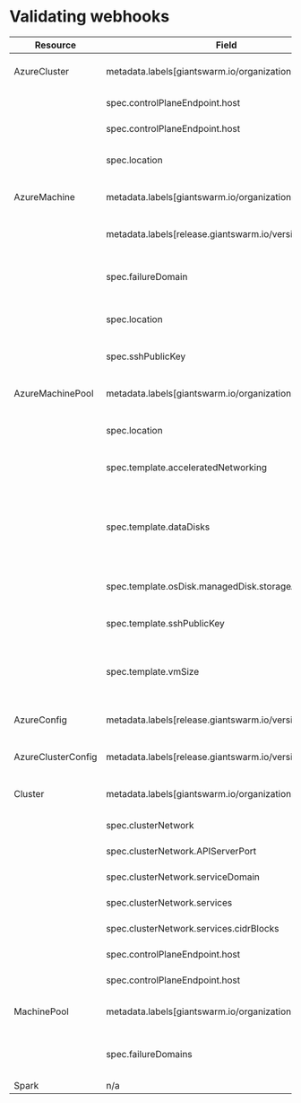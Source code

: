 # Validating webhooks

| Resource           | Field                                               | Create                                                    | Update                                                | Delete |
|--------------------|-----------------------------------------------------|-----------------------------------------------------------|-------------------------------------------------------|--------|
| AzureCluster       | metadata.labels[giantswarm.io/organization]         | Check it is a valid organization name                     | Check it is unchanged                                 | n/a    |
|                    | spec.controlPlaneEndpoint.host                      | Check it is "api.<cluster ID>.<installation base domain>" | Check it is unchanged                                 | n/a    |
|                    | spec.controlPlaneEndpoint.host                      | Check it is 443                                           | Check it is unchanged                                 | n/a    |
|                    | spec.location                                       | Check it matches the installation's location              | Check it is unchanged                                 | n/a    |
| AzureMachine       | metadata.labels[giantswarm.io/organization]         | Check it is a valid organization name                     | Check it is unchanged                                 | n/a    |
|                    | metadata.labels[release.giantswarm.io/version]      | n/a                                                       | Check upgrade is allowed                              | n/a    |
|                    | spec.failureDomain                                  | Check it is supported by the VM type in the region        | Check it is unchanged                                 | n/a    |
|                    | spec.location                                       | Check it matches the installation's location              | Check it is unchanged                                 | n/a    |
|                    | spec.sshPublicKey                                   | Check that the field is empty                             | Check that the field is empty                         | n/a    |
| AzureMachinePool   | metadata.labels[giantswarm.io/organization]         | Check it is a valid organization name                     | Check it is unchanged                                 | n/a    |
|                    | spec.location                                       | Check it matches the installation's location              | Check it is unchanged                                 | n/a    |
|                    | spec.template.acceleratedNetworking                 | If enabled, checks it is supported by the VM type.        | Check it is unchanged                                 | n/a    |
|                    | spec.template.dataDisks                             | Check they are "docker" (100Gb) and "kubelet" (100Gb)     | Check they are "docker" (100Gb) and "kubelet" (100Gb) | n/a    |
|                    | spec.template.osDisk.managedDisk.storageAccountType | Check it is supported by the VM type.                     | Check it is unchanged                                 | n/a    |
|                    | spec.template.sshPublicKey                          | Check that the field is empty                             | Check that the field is empty                         | n/a    |
|                    | spec.template.vmSize                                | Check it is a valid VM type and it is big enough          | Check it is a valid VM type and it is big enough      | n/a    |
| AzureConfig        | metadata.labels[release.giantswarm.io/version]      | n/a                                                       | Check upgrade is allowed                              | n/a    |
| AzureClusterConfig | metadata.labels[release.giantswarm.io/version]      | n/a                                                       | Check upgrade is allowed                              | n/a    |
| Cluster            | metadata.labels[giantswarm.io/organization]         | Check it is a valid organization name                     | Check it is unchanged                                 | n/a    |
|                    | spec.clusterNetwork                                 | Check it is not nil                                       | Check it is unchanged                                 | n/a    |
|                    | spec.clusterNetwork.APIServerPort                   | Check it is 443                                           | Check it is unchanged                                 | n/a    |
|                    | spec.clusterNetwork.serviceDomain                   | Check it is "<cluster ID>.<installation base domain>"     | Check it is unchanged                                 | n/a    |
|                    | spec.clusterNetwork.services                        | Check it is not nil                                       | Check it is unchanged                                 | n/a    |
|                    | spec.clusterNetwork.services.cidrBlocks             | Check it is set to ["172.31.0.0/16"]                      | Check it is unchanged                                 | n/a    |
|                    | spec.controlPlaneEndpoint.host                      | Check it is "api.<cluster ID>.<installation base domain>" | Check it is unchanged                                 | n/a    |
|                    | spec.controlPlaneEndpoint.host                      | Check it is 443                                           | Check it is unchanged                                 | n/a    |
| MachinePool        | metadata.labels[giantswarm.io/organization]         | Check it is a valid organization name                     | Check it is unchanged                                 | n/a    |
|                    | spec.failureDomains                                 | Check they are valid and supported by the VM type.        | Check they are unchanged                              | n/a    |
| Spark              | n/a                                                 | n/a                                                       | n/a                                                   | n/a    |
